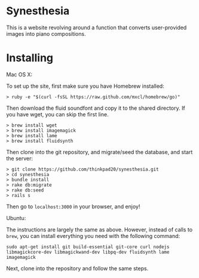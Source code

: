 Synesthesia
===========

This is a website revolving around a function that converts user-provided images into piano compositions.

Installing
==========

Mac OS X:

To set up the site, first make sure you have Homebrew installed:

```
> ruby -e "$(curl -fsSL https://raw.github.com/mxcl/homebrew/go)"
```

Then download the fluid soundfont and copy it to the shared directory. If you have wget, you can skip the first line.

```
> brew install wget
> brew install imagemagick
> brew install lame
> brew install fluidsynth
```

Then clone into the git repository, and migrate/seed the database, and start the server:

```
> git clone https://github.com/thinkpad20/synesthesia.git
> cd synesthesia
> bundle install
> rake db:migrate
> rake db:seed
> rails s
```

Then go to `localhost:3000` in your browser, and enjoy!

Ubuntu:

The instructions are largely the same as above. However, instead of calls to `brew`, you can install everything you need with the following command:

```
sudo apt-get install git build-essential git-core curl nodejs libmagickcore-dev libmagickwand-dev libpq-dev fluidsynth lame imagemagick 
```

Next, clone into the repository and follow the same steps.
